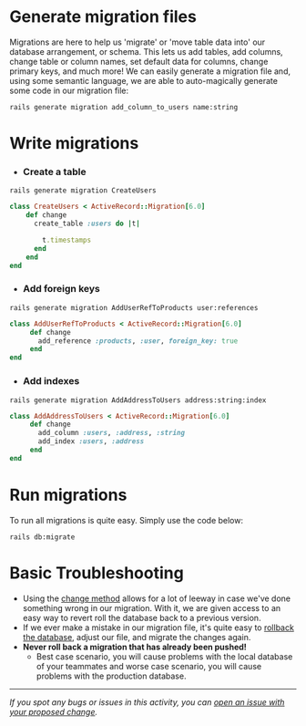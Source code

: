 # Generate migration files
Migrations are here to help us 'migrate' or 'move table data into' our database arrangement, or schema. This lets us add tables, add columns, change table or column names, set default data for columns, change primary keys, and much more! We can easily generate a migration file and, using some semantic language, we are able to auto-magically generate some code in our migration file:

`rails generate migration add_column_to_users name:string`

# Write migrations
-  ### Create a table
`rails generate migration CreateUsers`
```ruby 
class CreateUsers < ActiveRecord::Migration[6.0]
    def change
      create_table :users do |t|

        t.timestamps
      end
    end
end
```
-  ### Add foreign keys
`rails generate migration AddUserRefToProducts user:references`
```ruby 
class AddUserRefToProducts < ActiveRecord::Migration[6.0]
     def change
       add_reference :products, :user, foreign_key: true
     end
end
```
-  ### Add indexes
`rails generate migration AddAddressToUsers address:string:index`
```ruby 
class AddAddressToUsers < ActiveRecord::Migration[6.0]
     def change
       add_column :users, :address, :string
       add_index :users, :address
     end
end
```

# Run migrations
To run all migrations is quite easy. Simply use the code below: 

`rails db:migrate`

# Basic Troubleshooting
- Using the [change method](https://guides.rubyonrails.org/active_record_migrations.html#using-the-change-method) allows for a lot of leeway in case we've done something wrong in our migration. With it, we are given access to an easy way to revert roll the database back to a previous version.
- If we ever make a mistake in our migration file, it's quite easy to [rollback the database](https://guides.rubyonrails.org/active_record_migrations.html#rolling-back), adjust our file, and migrate the changes again.
-  **Never roll back a migration that has already been pushed!**
    - Best case scenario, you will cause problems with the local database of your teammates and worse case scenario, you will cause problems with the production database.

------

_If you spot any bugs or issues in this activity, you can [open an issue with your proposed change](https://github.com/microverseinc/curriculum-transversal-skills/blob/main/git-github/articles/open_issue.md)._
